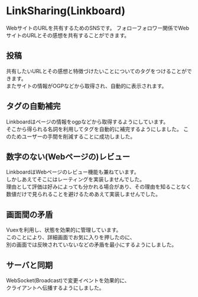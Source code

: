 # LinkSharing(Linkboard)
WebサイトのURLを共有するためのSNSです。
フォローフォロワー関係でWebサイトのURLとその感想を共有することができます。

## 投稿
共有したいURLとその感想と特徴づけたいことについてのタグをつけることができます。  
またサイトの情報がOGPなどから取得され、自動的に表示されます。  

## タグの自動補完
Linkboardはページの情報をogpなどから取得するようにしています。  
そこから得られる名詞を利用してタグを自動的に補完するようにしました。
このためユーザーの手間を削減することに成功しました。

## 数字のない(Webページの)レビュー
LinkboardはWebページのレビュー機能も兼ねています。  
しかしあえてそこにはレーティングを実装しませんでした。  
理由として評価は好みによっても分かれる場合があり、その理由を知ることなく数値だけで見られることを避けるためあえて実装しませんでした。 

## 画面間の矛盾
Vuexを利用し、状態を効果的に管理しています。  
このことにより、詳細画面でお気に入りを押したのに、  
別の画面では反映されていないなどの矛盾を最小にするようにしました。

## サーバと同期
WebSocket(Broadcast)で変更イベントを効果的に、  
クライアントへ伝播するようにしました。
